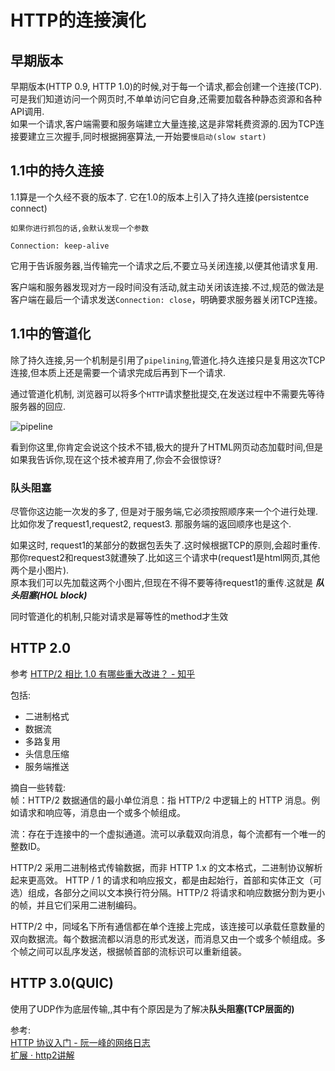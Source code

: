 # HTTP的连接演化

## 早期版本
早期版本(HTTP 0.9, HTTP 1.0)的时候,对于每一个请求,都会创建一个连接(TCP).可是我们知道访问一个网页时,不单单访问它自身,还需要加载各种静态资源和各种API调用.  
如果一个请求,客户端需要和服务端建立大量连接,这是非常耗费资源的.因为TCP连接要建立三次握手,同时根据拥塞算法,一开始要`慢启动(slow start)`

## 1.1中的持久连接
1.1算是一个久经不衰的版本了. 它在1.0的版本上引入了持久连接(persistentce connect)

```
如果你进行抓包的话,会默认发现一个参数

Connection: keep-alive
```
它用于告诉服务器,当传输完一个请求之后,不要立马关闭连接,以便其他请求复用.

客户端和服务器发现对方一段时间没有活动,就主动关闭该连接.不过,规范的做法是客户端在最后一个请求发送`Connection: close`，明确要求服务器关闭TCP连接。

## 1.1中的管道化
除了持久连接,另一个机制是引用了`pipelining`,管道化.持久连接只是复用这次TCP连接,但本质上还是需要一个请求完成后再到下一个请求.

通过管道化机制, 浏览器可以将多个`HTTP`请求整批提交,在发送过程中不需要先等待服务器的回应.

![pipeline](https://user-gold-cdn.xitu.io/2019/5/21/16ad9415ebab724b?imageView2/0/w/1280/h/960/format/webp/ignore-error/1)

看到你这里,你肯定会说这个技术不错,极大的提升了HTML网页动态加载时间,但是如果我告诉你,现在这个技术被弃用了,你会不会很惊讶?

### 队头阻塞
尽管你这边能一次发的多了, 但是对于服务端,它必须按照顺序来一个个进行处理.比如你发了request1,request2, request3. 那服务端的返回顺序也是这个.

如果这时, request1的某部分的数据包丢失了.这时候根据TCP的原则,会超时重传.那你request2和request3就遭殃了.比如这三个请求中(request1是html网页,其他两个是小图片).  
原本我们可以先加载这两个小图片,但现在不得不要等待request1的重传.这就是 ***队头阻塞(HOL block)***

同时管道化的机制,只能对请求是幂等性的method才生效

## HTTP 2.0
参考 [HTTP/2 相比 1.0 有哪些重大改进？ - 知乎](https://www.zhihu.com/question/34074946)

包括:
- 二进制格式
- 数据流
- 多路复用
- 头信息压缩
- 服务端推送

摘自一些转载:  
帧：HTTP/2 数据通信的最小单位消息：指 HTTP/2 中逻辑上的 HTTP 消息。例如请求和响应等，消息由一个或多个帧组成。

流：存在于连接中的一个虚拟通道。流可以承载双向消息，每个流都有一个唯一的整数ID。

HTTP/2 采用二进制格式传输数据，而非 HTTP 1.x 的文本格式，二进制协议解析起来更高效。 HTTP / 1 的请求和响应报文，都是由起始行，首部和实体正文（可选）组成，各部分之间以文本换行符分隔。HTTP/2 将请求和响应数据分割为更小的帧，并且它们采用二进制编码。

HTTP/2 中，同域名下所有通信都在单个连接上完成，该连接可以承载任意数量的双向数据流。每个数据流都以消息的形式发送，而消息又由一个或多个帧组成。多个帧之间可以乱序发送，根据帧首部的流标识可以重新组装。

## HTTP 3.0(QUIC)
使用了UDP作为底层传输,,其中有个原因是为了解决**队头阻塞(TCP层面的)**


参考:  
[HTTP 协议入门 - 阮一峰的网络日志](http://www.ruanyifeng.com/blog/2016/08/http.html)  
[扩展 · http2讲解](https://ye11ow.gitbooks.io/http2-explained/content/part7.html)  
